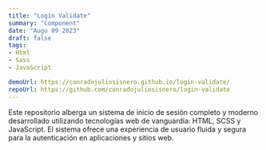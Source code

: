 ```yaml
---
title: "Login Validate"    
summary: "Component"
date: "Augu 09 2023"
draft: false
tags:
- Html
- Sass
- JavaScript

demoUrl: https://conradojuliosisnero.github.io/login-validate/
repoUrl: https://github.com/conradojuliosisnero/login-validate
---
```


Este repositorio alberga un sistema de inicio de sesión completo y moderno desarrollado utilizando tecnologías web de vanguardia: HTML, SCSS y JavaScript. El sistema ofrece una experiencia de usuario fluida y segura para la autenticación en aplicaciones y sitios web.